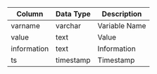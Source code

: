 | Column      | Data Type | Description   |
| ----------- | --------- | ------------- |
| varname     | varchar   | Variable Name |
| value       | text      | Value         |
| information | text      | Information   |
| ts          | timestamp | Timestamp     |